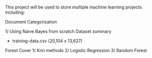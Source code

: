This project will be used to store multiple machine learning projects including:

Document Categorization 

1/ Using Naive Bayes from scratch
Dataset summary
 - training-data.csv (20,104 x 13,627)
 

Forest Cover
1/ Knn methods
2/ Logistic Regression
3/ Random Forest


